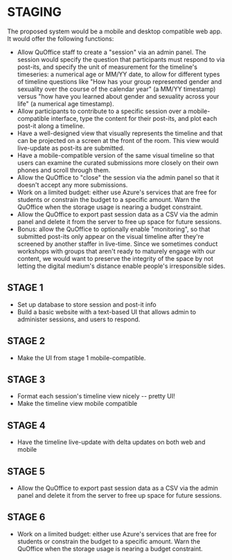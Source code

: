 # STAGING

The proposed system would be a mobile and desktop compatible web app. It would offer the following functions:

- Allow QuOffice staff to create a &quot;session&quot; via an admin panel. The session would specify the question that participants must respond to via post-its, and specify the unit of measurement for the timeline&#39;s timeseries: a numerical age or MM/YY date, to allow for different types of timeline questions like &quot;How has your group represented gender and sexuality over the course of the calendar year&quot; (a MM/YY timestamp) versus &quot;how have you learned about gender and sexuality across your life&quot; (a numerical age timestamp).
- Allow participants to contribute to a specific session over a mobile-compatible interface, type the content for their post-its, and plot each post-it along a timeline.
- Have a well-designed view that visually represents the timeline and that can be projected on a screen at the front of the room. This view would live-update as post-its are submitted.
- Have a mobile-compatible version of the same visual timeline so that users can examine the curated submissions more closely on their own phones and scroll through them.
- Allow the QuOffice to &quot;close&quot; the session via the admin panel so that it doesn&#39;t accept any more submissions.
- Work on a limited budget: either use Azure&#39;s services that are free for students or constrain the budget to a specific amount. Warn the QuOffice when the storage usage is nearing a budget constraint.
- Allow the QuOffice to export past session data as a CSV via the admin panel and delete it from the server to free up space for future sessions.
- Bonus: allow the QuOffice to optionally enable &quot;monitoring&quot;, so that submitted post-its only appear on the visual timeline after they&#39;re screened by another staffer in live-time. Since we sometimes conduct workshops with groups that aren&#39;t ready to maturely engage with our content, we would want to preserve the integrity of the space by not letting the digital medium&#39;s distance enable people&#39;s irresponsible sides.


## STAGE 1
- Set up database to store session and post-it info
- Build a basic website with a text-based UI that allows admin to administer sessions, and users to respond.


## STAGE 2
- Make the UI from stage 1 mobile-compatible.


## STAGE 3
- Format each session's timeline view nicely -- pretty UI!
- Make the timeline view mobile compatible


## STAGE 4
- Have the timeline live-update with delta updates on both web and mobile


## STAGE 5
- Allow the QuOffice to export past session data as a CSV via the admin panel and delete it from the server to free up space for future sessions.


## STAGE 6
- Work on a limited budget: either use Azure&#39;s services that are free for students or constrain the budget to a specific amount. Warn the QuOffice when the storage usage is nearing a budget constraint.


